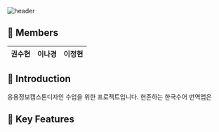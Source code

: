 ![header](https://capsule-render.vercel.app/api?type=waving&color=e9ff70&height=300&section=header&text=soohYunee&fontSize=60&fontColor=000000&animation=fadeIn&fontAlignY=38&desc=&descAlignY=55&descAlign=70)

## :busts_in_silhouette: Members

| 권수현 | 이나경 | 이정현 |
|---|---|---|


## :round_pushpin: **Introduction**
응용정보캡스톤디자인 수업을 위한 프로젝트입니다.
현존하는 한국수어 번역앱은 


## :key: **Key Features**
